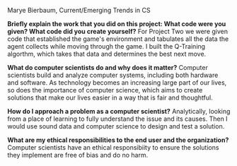 Marye Bierbaum, Current/Emerging Trends in CS

**Briefly explain the work that you did on this project: What code were you given? What code did you create yourself?**
For Project Two we were given code that established the game's environment and tabulates all the data the agent collects while moving through the game.
I built the Q-Training algorthm, which takes that data and determines the best next move.

**What do computer scientists do and why does it matter?**
Computer scientists build and analyze computer systems, including both hardware and software. As technology becomes an increasing large part of our lives, so does the importance of computer science, which aims to create solutions that make our lives easier in a way that is fair and thoughtful.

**How do I approach a problem as a computer scientist?**
Analytically, looking from a place of learning to fully understand the issue and its causes. Then I would use sound data and computer science to design and test a solution. 

**What are my ethical responsibilities to the end user and the organization?**
Computer scientists have an ethical responsibiity to ensure the solutions they implement are free of bias and do no harm.

